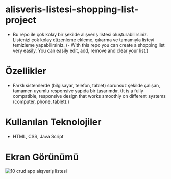 <h1>  alisveris-listesi-shopping-list-project </h1>

- Bu repo ile çok kolay bir şekilde alışveriş listesi oluşturabilirsiniz. Listenizi çok kolay düzenleme ekleme, çıkarma ve tamamıyla listeyi temizleme yapabilirsiniz. (- With this repo you can create a shopping list very easily. You can easily edit, add, remove and clear your list.)


# Özellikler

- Farklı sistemlerde (bilgisayar, telefon, tablet) sorunsuz şekilde çalışan, tamamen uyumlu responsive yapıda bir tasarımdır. (It is a fully compatible, responsive design that works smoothly on different systems (computer, phone, tablet).)


# Kullanılan Teknolojiler

- HTML, CSS, Java Script

# Ekran Görünümü
![10 crud app alışveriş listesi](https://github.com/cngkorkmaz/alisveris-listesi-shopping-list-project/assets/164249002/73b730fd-b76d-46d3-9165-dc20195b80ee)
